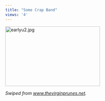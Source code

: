 ```yaml
---
title: "Some Crap Band"
views: '4'
---
```

<p><a href="https://www.mennoboy.com/chris/archives/images/music/earlyu2.jpg"><img alt="earlyu2.jpg" src="https://www.mennoboy.com/chris/archives/images/music/earlyu2-thumb.jpg" width="300" height="189"></a></p>
<p><i>Swiped from <a href="https://www.thevirginprunes.net">www.thevirginprunes.net</a>.</i></p>
